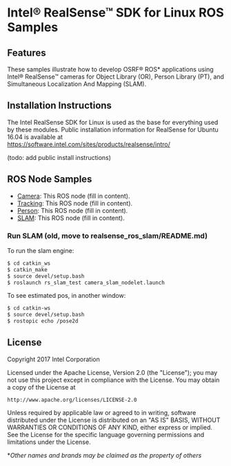 # Intel® RealSense™ SDK for Linux ROS Samples

## Features
These samples illustrate how to develop OSRF&reg; ROS* applications using Intel® RealSense™ cameras for Object Library (OR), Person Library (PT), and Simultaneous Localization And Mapping (SLAM).

## Installation Instructions

The Intel RealSense SDK for Linux is used as the base for everything used by these modules.  Public installation information for RealSense for Ubuntu 16.04 is available at https://software.intel.com/sites/products/realsense/intro/

(todo: add public install instructions)

## ROS Node Samples
- [Camera](realsense_ros_camera/README.md): This ROS node (fill in content).
- [Tracking](realsense_ros_object/README.md): This ROS node (fill in content).
- [Person](realsense_ros_person/README.md): This ROS node (fill in content).
- [SLAM](realsense_ros_slam/README.md): This ROS node (fill in content).

### Run SLAM (old, move to realsense_ros_slam/README.md)

To run the slam engine:
```bash
$ cd catkin_ws
$ catkin_make
$ source devel/setup.bash
$ roslaunch rs_slam_test camera_slam_nodelet.launch
```

To see estimated pos, in another window:
```bash
$ cd catkin-ws
$ source devel/setup.bash
$ rostopic echo /pose2d
```

## License
Copyright 2017 Intel Corporation

Licensed under the Apache License, Version 2.0 (the "License");
you may not use this project except in compliance with the License.
You may obtain a copy of the License at

    http://www.apache.org/licenses/LICENSE-2.0

Unless required by applicable law or agreed to in writing, software
distributed under the License is distributed on an "AS IS" BASIS,
WITHOUT WARRANTIES OR CONDITIONS OF ANY KIND, either express or implied.
See the License for the specific language governing permissions and
limitations under the License.

**Other names and brands may be claimed as the property of others*
